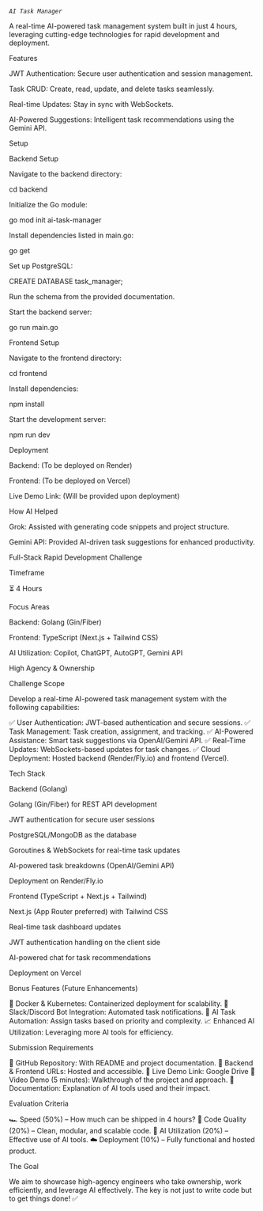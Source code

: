 *`AI Task Manager`*

A real-time AI-powered task management system built in just 4 hours, leveraging cutting-edge technologies for rapid development and deployment.

Features

JWT Authentication: Secure user authentication and session management.

Task CRUD: Create, read, update, and delete tasks seamlessly.

Real-time Updates: Stay in sync with WebSockets.

AI-Powered Suggestions: Intelligent task recommendations using the Gemini API.

Setup

Backend Setup

Navigate to the backend directory:

cd backend

Initialize the Go module:

go mod init ai-task-manager

Install dependencies listed in main.go:

go get

Set up PostgreSQL:

CREATE DATABASE task_manager;

Run the schema from the provided documentation.

Start the backend server:

go run main.go

Frontend Setup

Navigate to the frontend directory:

cd frontend

Install dependencies:

npm install

Start the development server:

npm run dev

Deployment

Backend: (To be deployed on Render)

Frontend: (To be deployed on Vercel)

Live Demo Link: (Will be provided upon deployment)

How AI Helped

Grok: Assisted with generating code snippets and project structure.

Gemini API: Provided AI-driven task suggestions for enhanced productivity.

Full-Stack Rapid Development Challenge

Timeframe

⏳ 4 Hours

Focus Areas

Backend: Golang (Gin/Fiber)

Frontend: TypeScript (Next.js + Tailwind CSS)

AI Utilization: Copilot, ChatGPT, AutoGPT, Gemini API

High Agency & Ownership

Challenge Scope

Develop a real-time AI-powered task management system with the following capabilities:

✅ User Authentication: JWT-based authentication and secure sessions.
✅ Task Management: Task creation, assignment, and tracking.
✅ AI-Powered Assistance: Smart task suggestions via OpenAI/Gemini API.
✅ Real-Time Updates: WebSockets-based updates for task changes.
✅ Cloud Deployment: Hosted backend (Render/Fly.io) and frontend (Vercel).

Tech Stack

Backend (Golang)

Golang (Gin/Fiber) for REST API development

JWT authentication for secure user sessions

PostgreSQL/MongoDB as the database

Goroutines & WebSockets for real-time task updates

AI-powered task breakdowns (OpenAI/Gemini API)

Deployment on Render/Fly.io

Frontend (TypeScript + Next.js + Tailwind)

Next.js (App Router preferred) with Tailwind CSS

Real-time task dashboard updates

JWT authentication handling on the client side

AI-powered chat for task recommendations

Deployment on Vercel

Bonus Features (Future Enhancements)

🚀 Docker & Kubernetes: Containerized deployment for scalability.
🤖 Slack/Discord Bot Integration: Automated task notifications.
🧠 AI Task Automation: Assign tasks based on priority and complexity.
📈 Enhanced AI Utilization: Leveraging more AI tools for efficiency.

Submission Requirements

📌 GitHub Repository: With README and project documentation.
📌 Backend & Frontend URLs: Hosted and accessible.
📌 Live Demo Link: Google Drive
📌 Video Demo (5 minutes): Walkthrough of the project and approach.
📌 Documentation: Explanation of AI tools used and their impact.

Evaluation Criteria

🏎 Speed (50%) – How much can be shipped in 4 hours?
🧹 Code Quality (20%) – Clean, modular, and scalable code.
🤖 AI Utilization (20%) – Effective use of AI tools.
☁️ Deployment (10%) – Fully functional and hosted product.

The Goal

We aim to showcase high-agency engineers who take ownership, work efficiently, and leverage AI effectively. The key is not just to write code but to get things done! ✅

